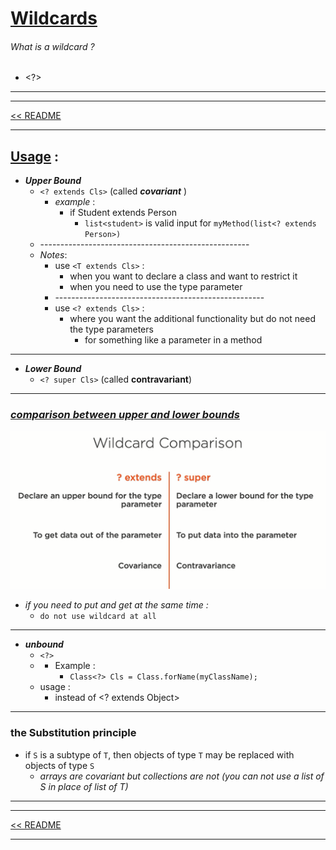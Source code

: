 # <u>Wildcards</u>

###### What is a wildcard ?
- \<?>
------------------

<hr>
<a href="../README.md">&lt;&lt; README </a>
<hr>


## <u>Usage</u> :
- _**Upper Bound**_
    - `<? extends Cls>` (called _**covariant**_ )
        - _example_ :
          - if Student extends Person
            - `list<student>` is valid input for `myMethod(list<? extends Person>)`
    - \----------------------------------------------------
    - _Notes_:
      - use `<T extends Cls>` :
        - when you want to declare a class and want to restrict it
        - when you need to use the type parameter
      - \----------------------------------------------------
      - use `<? extends Cls>` :
        - where you want the additional functionality but do not need the type parameters
            - for something like a parameter in a method
    
---------------------
- _**Lower Bound**_ 
    - `<? super Cls>` (called **contravariant**)
    
---------------
### <u>**_comparison between upper and lower bounds_**</u>
![comparison between upper and lower ](../media/1.png)
- _if you need to put and get at the same time :_
    - `do not use wildcard at all`
----------------
- _**unbound**_
    - `<?>`
    - - Example :
        - `Class<?> Cls = Class.forName(myClassName);`
    - usage :
        - instead of \<? extends Object>
-----

### the Substitution principle
- if `S` is a subtype of `T`, then objects of type `T` may be replaced with objects of type `S`
    - _arrays are covariant but collections are not (you can not use a list of S in place of list of T)_ 

--------------------------
<hr>
<a href="../README.md">&lt;&lt; README </a>
<hr>
    